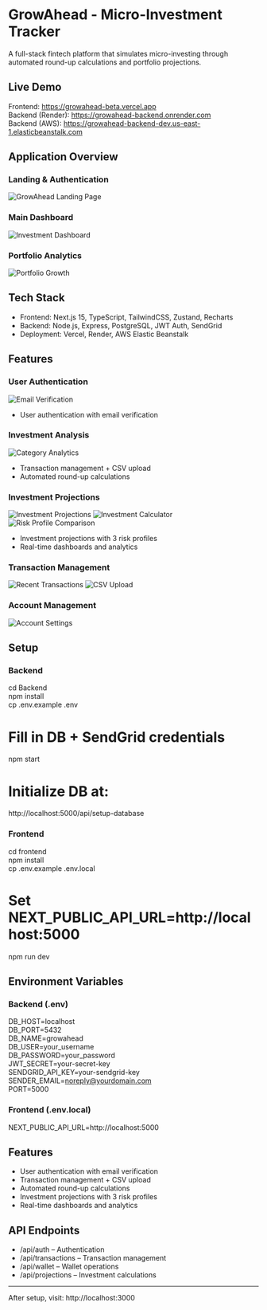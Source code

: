 # GrowAhead - Micro-Investment Tracker

A full-stack fintech platform that simulates micro-investing through automated round-up calculations and portfolio projections.

## Live Demo
Frontend: https://growahead-beta.vercel.app  
Backend (Render): https://growahead-backend.onrender.com  
Backend (AWS): https://growahead-backend-dev.us-east-1.elasticbeanstalk.com  


## Application Overview

### Landing & Authentication
![GrowAhead Landing Page](./images/landing.png)

### Main Dashboard
![Investment Dashboard](./images/dashboard.png)

### Portfolio Analytics
![Portfolio Growth](./images/portfolio-growth.png)

## Tech Stack
- Frontend: Next.js 15, TypeScript, TailwindCSS, Zustand, Recharts  
- Backend: Node.js, Express, PostgreSQL, JWT Auth, SendGrid  
- Deployment: Vercel, Render, AWS Elastic Beanstalk  

## Features

### User Authentication
![Email Verification](./images/email-verification.png)
- User authentication with email verification  

### Investment Analysis
![Category Analytics](./images/category-analytics.png)
- Transaction management + CSV upload  
- Automated round-up calculations  

### Investment Projections
![Investment Projections](./images/projections.png)
![Investment Calculator](./images/calculator.png)
![Risk Profile Comparison](./images/risk-comparison.png)
- Investment projections with 3 risk profiles  
- Real-time dashboards and analytics  

### Transaction Management
![Recent Transactions](./images/transactions.png)
![CSV Upload](./images/csv-upload.png)

### Account Management
![Account Settings](./images/account-settings.png)


## Setup

### Backend
cd Backend  
npm install  
cp .env.example .env  
# Fill in DB + SendGrid credentials  
npm start  
# Initialize DB at:  
http://localhost:5000/api/setup-database  

### Frontend
cd frontend  
npm install  
cp .env.example .env.local  
# Set NEXT_PUBLIC_API_URL=http://localhost:5000  
npm run dev  

## Environment Variables

### Backend (.env)
DB_HOST=localhost  
DB_PORT=5432  
DB_NAME=growahead  
DB_USER=your_username  
DB_PASSWORD=your_password  
JWT_SECRET=your-secret-key  
SENDGRID_API_KEY=your-sendgrid-key  
SENDER_EMAIL=noreply@yourdomain.com  
PORT=5000  

### Frontend (.env.local)
NEXT_PUBLIC_API_URL=http://localhost:5000  

## Features
- User authentication with email verification  
- Transaction management + CSV upload  
- Automated round-up calculations  
- Investment projections with 3 risk profiles  
- Real-time dashboards and analytics  

## API Endpoints
- /api/auth – Authentication  
- /api/transactions – Transaction management  
- /api/wallet – Wallet operations  
- /api/projections – Investment calculations  

---

After setup, visit: http://localhost:3000
